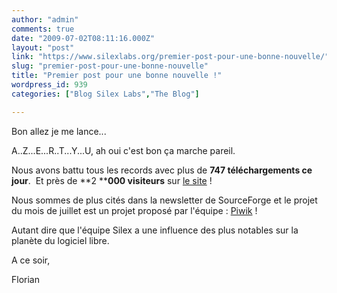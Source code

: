```yaml
---
author: "admin"
comments: true
date: "2009-07-02T08:11:16.000Z"
layout: "post"
link: "https://www.silexlabs.org/premier-post-pour-une-bonne-nouvelle/"
slug: "premier-post-pour-une-bonne-nouvelle"
title: "Premier post pour une bonne nouvelle !"
wordpress_id: 939
categories: ["Blog Silex Labs","The Blog"]

---
```

Bon allez je me lance...

A..Z...E...R..T...Y...U, ah oui c'est bon ça marche pareil.

Nous avons battu tous les records avec plus de **747 téléchargements ce jour**.  Et près de **2 ****000 visiteurs** sur [le site](http://silex-ria.org/) !

Nous sommes de plus cités dans la newsletter de SourceForge et le projet du mois de juillet est un projet proposé par l'équipe : [Piwik](http://piwik.org/) !

Autant dire que l'équipe Silex a une influence des plus notables sur la planète du logiciel libre.

A ce soir,

Florian

